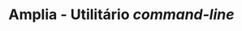 ﻿# Amplia - Utilitário *command-line*

<!-- link to version in English -->
<div data-alt-locales="en-us"></div>
